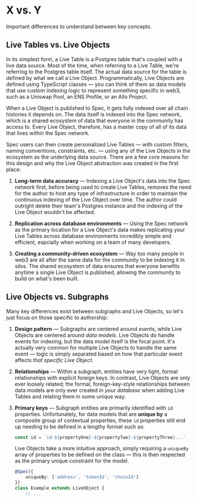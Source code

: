 # X vs. Y

Important differences to understand between key concepts.

## Live Tables vs. Live Objects
 
In its simplest form, a Live Table is a Postgres table that's coupled with a live data source. Most of the time, when referring to a Live Table, we're referring to the Postgres table itself. The actual data source for the table is defined by what we call a Live Object. Programmatically, Live Objects are defined using TypeScript classes — you can think of them as data models that use custom indexing logic to represent something specific in web3, such as a Uniswap Pool, an ENS Profile, or an Allo Project.

When a Live Object is published to Spec, it gets fully indexed over all chain histories it depends on. The data itself is indexed into the Spec network, which is a shared ecosystem of data that everyone in the community has access to. Every Live Object, therefore, has a master copy of all of its data that lives within the Spec network.

Spec users can then create personalized Live Tables — with custom filters, naming conventions, constraints, etc. — using any of the Live Objects in the ecosystem as the underlying data source. There are a few core reasons for this design and why the Live Object abstraction was created in the first place:

1. **Long-term data accuracy** — Indexing a Live Object's data into the Spec network first, before being used to create Live Tables, removes the need for the author to host any type of infrastructure in order to maintain the continuous indexing of the Live Object over time. The author could outright delete their team's Postgres instance and the indexing of the Live Object wouldn't be affected.

2. **Replication across database environments** — Using the Spec network as the primary location for a Live Object's data makes replicating your Live Tables across database environments incredibly simple and efficient, espcially when working on a team of many developers.

3. **Creating a community-driven ecosystem** — Way too many people in web3 are all after the same data for the community to be indexing it in silos. The shared ecosystem of data ensures that everyone benefits anytime a single Live Object is published, allowing the community to build on what's been built.

## Live Objects vs. Subgraphs

Many key differences exist between subgraphs and Live Objects, so let's just focus on those specific to authorship:

1. **Design pattern** — Subgraphs are centered around *events*, while Live Objects are centered around *data models*. Live Objects do handle events for indexing, but the data model itself is the focal point. It's actually very common for multiple Live Objects to handle the same event — logic is simply separated based on how that particular event affects *that specific Live Object*.

3. **Relationships** — Within a subgraph, entities have very tight, formal relationships with explicit foreign keys. In contrast, Live Objects are only ever loosely related; the formal, foreign-key-style relationships between data models are only ever created *in your database* when adding Live Tables and relating them in some unique way.

4. **Primary keys** — Subgraph entities are primarily identified with `id` properties. Unfortunately, for data models that are **unique by** a composite group of contextual properties, these `id` properties still end up needing to be defined in a lengthy format such as:
    ```javascript
    const id = `id-${propertyOne}-${propertyTwo}-${propertyThree}...`
    ```
    Live Objects take a more intuitive approach, simply requiring a `uniqueBy` array of properties to be defined on the class — this is then respected as the primary unique constraint for the model.
    ```typescript
    @Spec({ 
        uniqueBy: ['address', 'tokenId', 'chainId'] 
    })
    class Example extends LiveObject {
        // ...
    ```